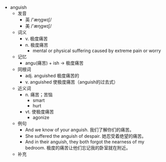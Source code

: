 - anguish
  - 发音
    - 英 /'æŋgwɪʃ/
    - 美 /'æŋɡwɪʃ/
  - 词义
    - v. 极度痛苦
    - n. 极度痛苦
      - mental or physical suffering caused by extreme pain or worry
  - 记忆
    - angu(痛苦) + ish → 极度痛苦
  - 同根词
    - adj. anguished 极度痛苦的
    - v. anguished 使极度痛苦（anguish的过去式）
  - 近义词
    - n. 痛苦；苦恼
      - smart
      - hurt
    - vt. 使极度痛苦
      - agonize
  - 例句
    - And we know of your anguish. 我们了解你们的痛苦。
    - She suffered the anguish of despair. 她忍受着绝望的痛苦。
    - And in their anguish, they both forgot the nearness of my bedroom. 极度的痛苦让他们忘记我的卧室就在附近。
  - 补充